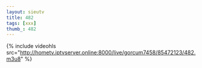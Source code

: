 ```yaml
--- 
layout: sieutv
title: 482
tags: [xxx]
thumb_: 482
---
```

{% include videohls src="http://hometv.iptvserver.online:8000/live/gorcum7458/85472123/482.m3u8" %} 
